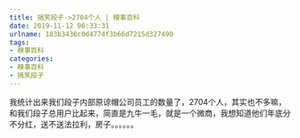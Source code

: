 ```yaml
---
title: 搞笑段子->2704个人 | 糗事百科
date: 2019-11-12 06:33:31
urlname: 183b3436c0d4774f3b66d7215d327490
tags: 
- 糗事百科
categories:
- 糗事百科
- 搞笑段子
---
```

我统计出来我们段子内部原谅帽公司员工的数量了，2704个人，其实也不多嘛，和我们段子总用户比起来，简直是九牛一毛，就是一个微商，我想知道他们年底分不分红，送不送法拉利，房子。。。。。。


